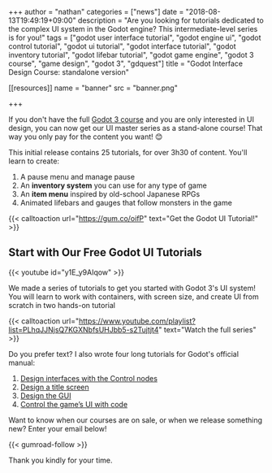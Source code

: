 +++
author = "nathan"
categories = ["news"]
date = "2018-08-13T19:49:19+09:00"
description = "Are you looking for tutorials dedicated to the complex UI system in the Godot engine? This intermediate-level series is for you!"
tags = ["godot user interface tutorial", "godot engine ui", "godot control tutorial", "godot ui tutorial", "godot interface tutorial", "godot inventory tutorial", "godot lifebar tutorial", "godot game engine", "godot 3 course", "game design", "godot 3", "gdquest"]
title = "Godot Interface Design Course: standalone version"

[[resources]]
  name = "banner"
  src = "banner.png"

+++

If you don't have the full [Godot 3 course](https://gumroad.com/l/godot-tutorial-make-professional-2d-games) and you are only interested in UI design, you can now get our UI master series as a stand-alone course! That way you only pay for the content you want! 😊

This initial release contains 25 tutorials, for over 3h30 of content. You'll learn to create:

1. A pause menu and manage pause
1. An **inventory system** you can use for any type of game
1. An **item menu** inspired by old-school Japanese RPGs
1. Animated lifebars and gauges that follow monsters in the game

{{< calltoaction url="https://gum.co/oifP" text="Get the Godot UI Tutorial!" >}}

## Start with Our Free Godot UI Tutorials

{{< youtube id="y1E_y9AIqow" >}}

We made a series of tutorials to get you started with Godot 3's UI system! You will learn to work with containers, with screen size, and create UI from scratch in two hands-on tutorial

{{< calltoaction url="https://www.youtube.com/playlist?list=PLhqJJNjsQ7KGXNbfsUHJbb5-s2Tujtjt4" text="Watch the full series" >}}

Do you prefer text? I also wrote four long tutorials for Godot's official manual:

1. [Design interfaces with the Control nodes](https://godot.readthedocs.io/en/latest/getting_started/step_by_step/ui_introduction_to_the_ui_system.html)
1. [Design a title screen](https://godot.readthedocs.io/en/latest/getting_started/step_by_step/ui_main_menu.html)
1. [Design the GUI](https://godot.readthedocs.io/en/latest/getting_started/step_by_step/ui_game_user_interface.html)
1. [Control the game’s UI with code](https://godot.readthedocs.io/en/latest/getting_started/step_by_step/ui_code_a_life_bar.html)

Want to know when our courses are on sale, or when we release something new? Enter your email below!

{{< gumroad-follow >}}

Thank you kindly for your time.
